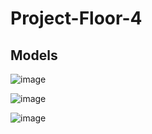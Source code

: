 # Project-Floor-4
## Models
![image](https://user-images.githubusercontent.com/78636238/197789058-e6ace234-0861-49b4-94d5-92e43e65e921.png)

![image](https://user-images.githubusercontent.com/78636238/197790522-248ed1c1-3427-4f85-9445-a1aaf6a96bee.png)

![image](https://user-images.githubusercontent.com/78636238/197789951-6627a267-1dd7-48c3-8ab6-88e068cfbf4d.png)

